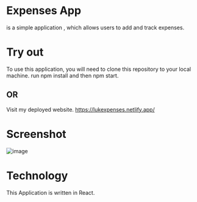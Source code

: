 # Expenses App
is a simple application , which allows users to add and track expenses.

# Try out
To use this application, you will need to clone this repository to your local machine.
run npm install and then npm start.
## OR
Visit my deployed website.
https://lukexpenses.netlify.app/

# Screenshot
![image](https://i.imgur.com/2MLV1Pv.png)


# Technology
This Application is written in React.
